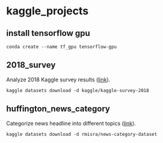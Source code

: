 # kaggle_projects

## install tensorflow gpu
```
conda create --name tf_gpu tensorflow-gpu
```

## 2018_survey
Analyze 2018 Kaggle survey results ([link](https://www.kaggle.com/kaggle/kaggle-survey-2018/home)).

```
kaggle datasets download -d kaggle/kaggle-survey-2018
```

## huffington_news_category
Categorize news headline into different topics ([link](https://www.kaggle.com/rmisra/news-category-dataset/home)).

```
kaggle datasets download -d rmisra/news-category-dataset
```
